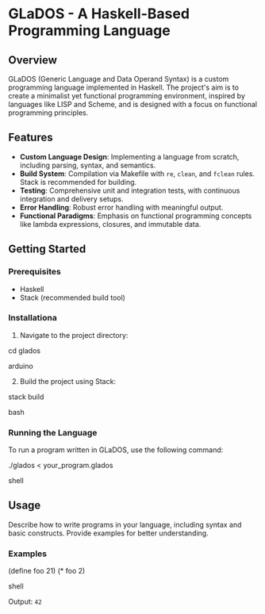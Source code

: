 # GLaDOS - A Haskell-Based Programming Language

## Overview
GLaDOS (Generic Language and Data Operand Syntax) is a custom programming language implemented in Haskell. The project's aim is to create a minimalist yet functional programming environment, inspired by languages like LISP and Scheme, and is designed with a focus on functional programming principles.

## Features
- **Custom Language Design**: Implementing a language from scratch, including parsing, syntax, and semantics.
- **Build System**: Compilation via Makefile with `re`, `clean`, and `fclean` rules. Stack is recommended for building.
- **Testing**: Comprehensive unit and integration tests, with continuous integration and delivery setups.
- **Error Handling**: Robust error handling with meaningful output.
- **Functional Paradigms**: Emphasis on functional programming concepts like lambda expressions, closures, and immutable data.

## Getting Started

### Prerequisites
- Haskell
- Stack (recommended build tool)

### Installationa

1. Navigate to the project directory:

cd glados

arduino

2. Build the project using Stack:

stack build

bash


### Running the Language
To run a program written in GLaDOS, use the following command:

./glados < your_program.glados

shell


## Usage
Describe how to write programs in your language, including syntax and basic constructs. Provide examples for better understanding.

### Examples

(define foo 21)
(* foo 2)

shell

Output: `42`